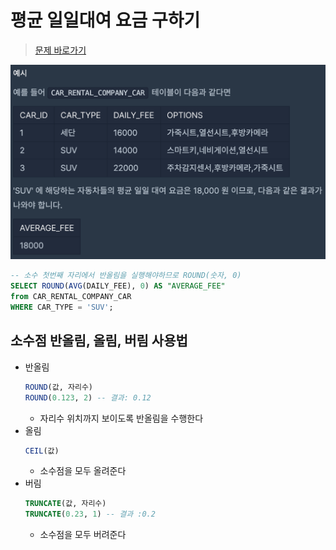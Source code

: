 # 평균 일일대여 요금 구하기
> [문제 바로가기](https://school.programmers.co.kr/learn/courses/30/lessons/151136)

![예시](<../static/images/스크린샷 2024-04-24 오후 7.32.24.png>)

```SQL
-- 소수 첫번째 자리에서 반올림을 실행해야하므로 ROUND(숫자, 0)
SELECT ROUND(AVG(DAILY_FEE), 0) AS "AVERAGE_FEE"
from CAR_RENTAL_COMPANY_CAR
WHERE CAR_TYPE = 'SUV';
```
## 소수점 반올림, 올림, 버림 사용법
- 반올림
    ```SQL
    ROUND(값, 자리수)
    ROUND(0.123, 2) -- 결과: 0.12
    ```
    - 자리수 위치까지 보이도록 반올림을 수행한다
- 올림
    ```SQL
    CEIL(값)
    ```
    - 소수점을 모두 올려준다
- 버림
    ```SQL
    TRUNCATE(값, 자리수)
    TRUNCATE(0.23, 1) -- 결과 :0.2
    ```
    - 소수점을 모두 버려준다